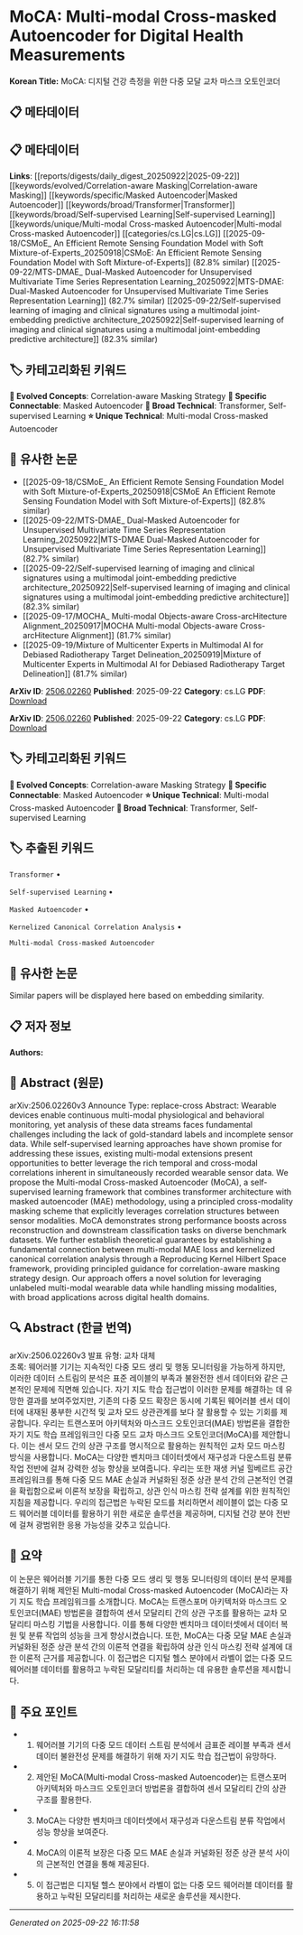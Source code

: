# MoCA: Multi-modal Cross-masked Autoencoder for Digital Health Measurements

**Korean Title:** MoCA: 디지털 건강 측정을 위한 다중 모달 교차 마스크 오토인코더

## 📋 메타데이터

## 📋 메타데이터

**Links**: [[reports/digests/daily_digest_20250922|2025-09-22]] [[keywords/evolved/Correlation-aware Masking|Correlation-aware Masking]] [[keywords/specific/Masked Autoencoder|Masked Autoencoder]] [[keywords/broad/Transformer|Transformer]] [[keywords/broad/Self-supervised Learning|Self-supervised Learning]] [[keywords/unique/Multi-modal Cross-masked Autoencoder|Multi-modal Cross-masked Autoencoder]] [[categories/cs.LG|cs.LG]] [[2025-09-18/CSMoE_ An Efficient Remote Sensing Foundation Model with Soft Mixture-of-Experts_20250918|CSMoE: An Efficient Remote Sensing Foundation Model with Soft Mixture-of-Experts]] (82.8% similar) [[2025-09-22/MTS-DMAE_ Dual-Masked Autoencoder for Unsupervised Multivariate Time Series Representation Learning_20250922|MTS-DMAE: Dual-Masked Autoencoder for Unsupervised Multivariate Time Series Representation Learning]] (82.7% similar) [[2025-09-22/Self-supervised learning of imaging and clinical signatures using a multimodal joint-embedding predictive architecture_20250922|Self-supervised learning of imaging and clinical signatures using a multimodal joint-embedding predictive architecture]] (82.3% similar)

## 🏷️ 카테고리화된 키워드
**🚀 Evolved Concepts**: Correlation-aware Masking Strategy
**🔗 Specific Connectable**: Masked Autoencoder
**🔬 Broad Technical**: Transformer, Self-supervised Learning
**⭐ Unique Technical**: Multi-modal Cross-masked Autoencoder
## 🔗 유사한 논문
- [[2025-09-18/CSMoE_ An Efficient Remote Sensing Foundation Model with Soft Mixture-of-Experts_20250918|CSMoE An Efficient Remote Sensing Foundation Model with Soft Mixture-of-Experts]] (82.8% similar)
- [[2025-09-22/MTS-DMAE_ Dual-Masked Autoencoder for Unsupervised Multivariate Time Series Representation Learning_20250922|MTS-DMAE Dual-Masked Autoencoder for Unsupervised Multivariate Time Series Representation Learning]] (82.7% similar)
- [[2025-09-22/Self-supervised learning of imaging and clinical signatures using a multimodal joint-embedding predictive architecture_20250922|Self-supervised learning of imaging and clinical signatures using a multimodal joint-embedding predictive architecture]] (82.3% similar)
- [[2025-09-17/MOCHA_ Multi-modal Objects-aware Cross-arcHitecture Alignment_20250917|MOCHA Multi-modal Objects-aware Cross-arcHitecture Alignment]] (81.7% similar)
- [[2025-09-19/Mixture of Multicenter Experts in Multimodal AI for Debiased Radiotherapy Target Delineation_20250919|Mixture of Multicenter Experts in Multimodal AI for Debiased Radiotherapy Target Delineation]] (81.7% similar)


**ArXiv ID**: [2506.02260](https://arxiv.org/abs/2506.02260)
**Published**: 2025-09-22
**Category**: cs.LG
**PDF**: [Download](https://arxiv.org/pdf/2506.02260.pdf)


**ArXiv ID**: [2506.02260](https://arxiv.org/abs/2506.02260)
**Published**: 2025-09-22
**Category**: cs.LG
**PDF**: [Download](https://arxiv.org/pdf/2506.02260.pdf)

## 🏷️ 카테고리화된 키워드
**🚀 Evolved Concepts**: Correlation-aware Masking Strategy
**🔗 Specific Connectable**: Masked Autoencoder
**⭐ Unique Technical**: Multi-modal Cross-masked Autoencoder
**🔬 Broad Technical**: Transformer, Self-supervised Learning

## 🏷️ 추출된 키워드



`Transformer` • 

`Self-supervised Learning` • 

`Masked Autoencoder` • 

`Kernelized Canonical Correlation Analysis` • 

`Multi-modal Cross-masked Autoencoder`



## 🔗 유사한 논문

Similar papers will be displayed here based on embedding similarity.

## 📋 저자 정보

**Authors:** 

## 📄 Abstract (원문)

arXiv:2506.02260v3 Announce Type: replace-cross 
Abstract: Wearable devices enable continuous multi-modal physiological and behavioral monitoring, yet analysis of these data streams faces fundamental challenges including the lack of gold-standard labels and incomplete sensor data. While self-supervised learning approaches have shown promise for addressing these issues, existing multi-modal extensions present opportunities to better leverage the rich temporal and cross-modal correlations inherent in simultaneously recorded wearable sensor data. We propose the Multi-modal Cross-masked Autoencoder (MoCA), a self-supervised learning framework that combines transformer architecture with masked autoencoder (MAE) methodology, using a principled cross-modality masking scheme that explicitly leverages correlation structures between sensor modalities. MoCA demonstrates strong performance boosts across reconstruction and downstream classification tasks on diverse benchmark datasets. We further establish theoretical guarantees by establishing a fundamental connection between multi-modal MAE loss and kernelized canonical correlation analysis through a Reproducing Kernel Hilbert Space framework, providing principled guidance for correlation-aware masking strategy design. Our approach offers a novel solution for leveraging unlabeled multi-modal wearable data while handling missing modalities, with broad applications across digital health domains.

## 🔍 Abstract (한글 번역)

arXiv:2506.02260v3 발표 유형: 교차 대체  
초록: 웨어러블 기기는 지속적인 다중 모드 생리 및 행동 모니터링을 가능하게 하지만, 이러한 데이터 스트림의 분석은 표준 레이블의 부족과 불완전한 센서 데이터와 같은 근본적인 문제에 직면해 있습니다. 자기 지도 학습 접근법이 이러한 문제를 해결하는 데 유망한 결과를 보여주었지만, 기존의 다중 모드 확장은 동시에 기록된 웨어러블 센서 데이터에 내재된 풍부한 시간적 및 교차 모드 상관관계를 보다 잘 활용할 수 있는 기회를 제공합니다. 우리는 트랜스포머 아키텍처와 마스크드 오토인코더(MAE) 방법론을 결합한 자기 지도 학습 프레임워크인 다중 모드 교차 마스크드 오토인코더(MoCA)를 제안합니다. 이는 센서 모드 간의 상관 구조를 명시적으로 활용하는 원칙적인 교차 모드 마스킹 방식을 사용합니다. MoCA는 다양한 벤치마크 데이터셋에서 재구성과 다운스트림 분류 작업 전반에 걸쳐 강력한 성능 향상을 보여줍니다. 우리는 또한 재생 커널 힐베르트 공간 프레임워크를 통해 다중 모드 MAE 손실과 커널화된 정준 상관 분석 간의 근본적인 연결을 확립함으로써 이론적 보장을 확립하고, 상관 인식 마스킹 전략 설계를 위한 원칙적인 지침을 제공합니다. 우리의 접근법은 누락된 모드를 처리하면서 레이블이 없는 다중 모드 웨어러블 데이터를 활용하기 위한 새로운 솔루션을 제공하며, 디지털 건강 분야 전반에 걸쳐 광범위한 응용 가능성을 갖추고 있습니다.

## 📝 요약

이 논문은 웨어러블 기기를 통한 다중 모드 생리 및 행동 모니터링의 데이터 분석 문제를 해결하기 위해 제안된 Multi-modal Cross-masked Autoencoder (MoCA)라는 자기 지도 학습 프레임워크를 소개합니다. MoCA는 트랜스포머 아키텍처와 마스크드 오토인코더(MAE) 방법론을 결합하여 센서 모달리티 간의 상관 구조를 활용하는 교차 모달리티 마스킹 기법을 사용합니다. 이를 통해 다양한 벤치마크 데이터셋에서 데이터 복원 및 분류 작업의 성능을 크게 향상시켰습니다. 또한, MoCA는 다중 모달 MAE 손실과 커널화된 정준 상관 분석 간의 이론적 연결을 확립하여 상관 인식 마스킹 전략 설계에 대한 이론적 근거를 제공합니다. 이 접근법은 디지털 헬스 분야에서 라벨이 없는 다중 모드 웨어러블 데이터를 활용하고 누락된 모달리티를 처리하는 데 유용한 솔루션을 제시합니다.

## 🎯 주요 포인트


- 1. 웨어러블 기기의 다중 모드 데이터 스트림 분석에서 금표준 레이블 부족과 센서 데이터 불완전성 문제를 해결하기 위해 자기 지도 학습 접근법이 유망하다.

- 2. 제안된 MoCA(Multi-modal Cross-masked Autoencoder)는 트랜스포머 아키텍처와 마스크드 오토인코더 방법론을 결합하여 센서 모달리티 간의 상관 구조를 활용한다.

- 3. MoCA는 다양한 벤치마크 데이터셋에서 재구성과 다운스트림 분류 작업에서 성능 향상을 보여준다.

- 4. MoCA의 이론적 보장은 다중 모드 MAE 손실과 커널화된 정준 상관 분석 사이의 근본적인 연결을 통해 제공된다.

- 5. 이 접근법은 디지털 헬스 분야에서 라벨이 없는 다중 모드 웨어러블 데이터를 활용하고 누락된 모달리티를 처리하는 새로운 솔루션을 제시한다.


---

*Generated on 2025-09-22 16:11:58*